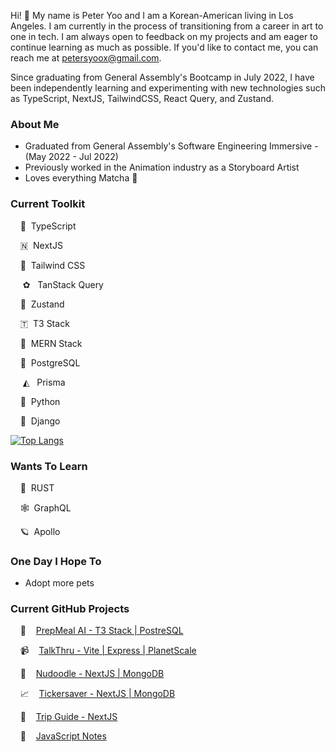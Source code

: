 Hi! 👋 My name is Peter Yoo and I am a Korean-American living in Los Angeles. I am currently in the process of transitioning from a career in art to one in tech. I am always open to feedback on my projects and am eager to continue learning as much as possible. If you'd like to contact me, you can reach me at [petersyoox@gmail.com](petersyoox@gmail.com).

Since graduating from General Assembly's Bootcamp in July 2022, I have been independently learning and experimenting with new technologies such as TypeScript, NextJS, TailwindCSS, React Query, and Zustand.

### About Me
- Graduated from General Assembly's Software Engineering Immersive - (May 2022 - Jul 2022)
- Previously worked in the Animation industry as a Storyboard Artist
- Loves everything Matcha 🍵

### Current Toolkit
&nbsp;&nbsp;&nbsp; 🥂 &nbsp;TypeScript &nbsp;&nbsp;&nbsp;

&nbsp;&nbsp;&nbsp; 🇳 &nbsp;NextJS &nbsp;&nbsp;&nbsp;

&nbsp;&nbsp;&nbsp; 💨 &nbsp;Tailwind CSS &nbsp;&nbsp;&nbsp;

&nbsp;&nbsp;&nbsp;&nbsp; ✿ &nbsp;&nbsp;TanStack Query &nbsp;&nbsp;&nbsp;

&nbsp;&nbsp;&nbsp; 🐻 &nbsp;Zustand &nbsp;&nbsp;&nbsp;

&nbsp;&nbsp;&nbsp; 🇹 &nbsp;T3 Stack

&nbsp;&nbsp;&nbsp; 🍃 &nbsp;MERN Stack &nbsp;&nbsp;&nbsp;

&nbsp;&nbsp;&nbsp; 🐘 &nbsp;PostgreSQL &nbsp;&nbsp;&nbsp;

&nbsp;&nbsp;&nbsp;&nbsp; ◭ &nbsp;&nbsp;Prisma

&nbsp;&nbsp;&nbsp; 🐍 &nbsp;Python &nbsp;&nbsp;&nbsp;

&nbsp;&nbsp;&nbsp; 🐸 &nbsp;Django &nbsp;&nbsp;&nbsp;


[![Top Langs](https://github-readme-stats.vercel.app/api/top-langs/?username=petersyoo&langs_count=7&layout=compact)](https://github.com/anuraghazra/github-readme-stats)

### Wants To Learn

&nbsp;&nbsp;&nbsp; 🦀 &nbsp;RUST

&nbsp;&nbsp;&nbsp; 🕸️ &nbsp;GraphQL

&nbsp;&nbsp;&nbsp; 🪐 &nbsp;Apollo

### One Day I Hope To
- Adopt more pets

### Current GitHub Projects
&nbsp;&nbsp;&nbsp; 🥘 &nbsp;&nbsp;&nbsp;[PrepMeal AI - T3 Stack | PostreSQL](https://github.com/PeterSYoo/prepmealai-t3)

&nbsp;&nbsp;&nbsp; 📹 &nbsp;&nbsp;&nbsp;[TalkThru - Vite | Express | PlanetScale](https://github.com/PeterSYoo/talkthru-frontend)

&nbsp;&nbsp;&nbsp; 🎨 &nbsp;&nbsp;&nbsp;[Nudoodle - NextJS | MongoDB](https://github.com/PeterSYoo/doodlezilla-nextjs-tailwind)

&nbsp;&nbsp;&nbsp; 📈 &nbsp;&nbsp;&nbsp;[Tickersaver - NextJS | MongoDB](https://github.com/PeterSYoo/stocksaver-nextjs-tailwind)

&nbsp;&nbsp;&nbsp; 🏨 &nbsp;&nbsp;&nbsp;[Trip Guide - NextJS](https://github.com/PeterSYoo/Hotel-Booking-App-with-Nextjs-Typescript-and-TailwindCss)

&nbsp;&nbsp;&nbsp; 📙 &nbsp;&nbsp;&nbsp;[JavaScript Notes](https://github.com/PeterSYoo/javascript-notes-nextjs-tailwind)
